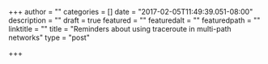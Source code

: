 +++
author = ""
categories = []
date = "2017-02-05T11:49:39.051-08:00"
description = ""
draft = true
featured = ""
featuredalt = ""
featuredpath = ""
linktitle = ""
title = "Reminders about using traceroute in multi-path networks"
type = "post"

+++
